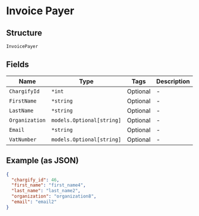
# Invoice Payer

## Structure

`InvoicePayer`

## Fields

| Name | Type | Tags | Description |
|  --- | --- | --- | --- |
| `ChargifyId` | `*int` | Optional | - |
| `FirstName` | `*string` | Optional | - |
| `LastName` | `*string` | Optional | - |
| `Organization` | `models.Optional[string]` | Optional | - |
| `Email` | `*string` | Optional | - |
| `VatNumber` | `models.Optional[string]` | Optional | - |

## Example (as JSON)

```json
{
  "chargify_id": 46,
  "first_name": "first_name4",
  "last_name": "last_name2",
  "organization": "organization8",
  "email": "email2"
}
```

